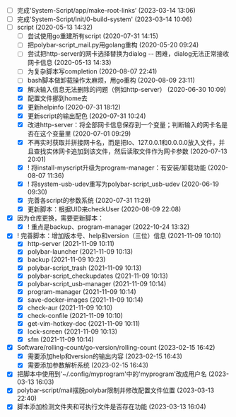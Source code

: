 - [ ] 完成'System-Script/app/make-root-links’ (2023-03-14 13:06)
- [ ] 完成'System-Script/init/0-build-system' (2023-03-14 10:06)
- [ ] script (2020-05-13 14:32)
  - [ ] 尝试使用go重建所有script (2020-07-31 14:15)
  - [ ] 把polybar-script_mail.py用golang重构 (2020-05-20 09:24)
  - [ ] 尝试把http-server的网卡选择替换为dialog -- 困难，dialog无法正常接收网卡信息 (2020-05-13 14:33)
  - [ ] 为复杂脚本写completion (2020-08-07 22:41)
  - [ ] bash脚本做卸载操作太麻烦，用go重构 (2020-08-09 23:11)
  - [X] 解决输入信息无法删除的问题（例如http-server） (2020-06-30 10:09)
  - [X] 配置文件挪到home去
  - [X] 更新helpinfo (2020-07-31 18:12)
  - [X] 更新script的输出配色 (2020-07-31 10:24)
  - [X] 改进http-server：将全部网卡信息保存到一个变量；判断输入的网卡名是否在这个变量里 (2020-07-01 09:29)
  - [X] 不再实时获取并拼接网卡名，而是把lo、127.0.0.1和0.0.0.0放入文件，并且查找实体网卡追加到该文件，然后读取文件作为网卡参数 (2020-07-13 20:01)
  - [X] ! 将install-myscript升级为program-manager：有安装/卸载功能 (2020-08-07 11:36)
  - [X] ! 将system-usb-udev重写为polybar-script_usb-udev (2020-06-19 09:30)
  - [X] 完善各script的参数系统 (2020-07-31 11:29)
  - [X] 更新脚本：根据UID来checkUser (2020-08-09 22:08)
- [X] 因为仓库更换，需要更新脚本：
  - [X] ! 重点是backup、program-manager (2022-10-24 13:32)
- [X] ! 完善脚本：增加版本号、help和version（三位）信息 (2021-11-09 10:10)
  - [X] http-server (2021-11-09 10:11)
  - [X] polybar-launcher (2021-11-09 10:13)
  - [X] backup (2021-11-09 10:23)
  - [X] polybar-script_trash (2021-11-09 10:13)
  - [X] polybar-script_checkupdates (2021-11-09 10:13)
  - [X] polybar-script_usb-manager (2021-11-09 10:14)
  - [X] program-manager (2021-11-09 10:14)
  - [X] save-docker-images (2021-11-09 10:14)
  - [X] check-aur (2021-11-09 10:10)
  - [X] check-confile (2021-11-09 10:10)
  - [X] get-vim-hotkey-doc (2021-11-09 10:11)
  - [X] lock-screen (2021-11-09 10:13)
  - [X] sfm (2021-11-09 10:14)
- [X] Software/rolling-count/go-version/rolling-count (2023-02-15 16:42)
  - [X] 需要添加help和version的输出内容 (2023-02-15 16:43)
  - [X] 需要添加参数解析系统 (2023-02-15 16:43)
- [X] 把脚本中使用到'~/.config/myprogram'中的'myprogram'改成用户名 (2023-03-13 16:03)
- [X] polybar-script/mail摆脱polybar限制并修改配置文件位置 (2023-03-13 22:40)
- [X] 脚本添加检测文件夹和可执行文件是否存在功能 (2023-03-13 16:04)
